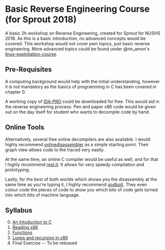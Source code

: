 # Basic Reverse Engineering Course (for Sprout 2018)

A basic 2h workshop on Reverse Engineering, created for Sprout for NUSHS 2018.
As this is a basic introduction, no advanced concepts would be covered. This
workshop would not cover pwn topics, just basic reverse engineering. More advanced
topics could be found under @nn_amon's [linux-exploitation-course][amoncourse].

[amoncourse]: https://github.com/nnamon/linux-exploitation-course


## Pre-Requisites

A computing background would help with the initial understanding, however it is
not mandatory as the basics of programming in C has been covered in chapter 0.

A working copy of [IDA-PRO][idapro] could be downloaded for free. This would aid in
the reverse engineering process. Pen and paper x86 code would be given out on the
day itself for student who wants to decompile code by hand.

[idapro]: https://www.hex-rays.com/products/ida/support/download_freeware.shtml


## Online Tools

Alternatively, several free online decompilers are also available. I would highly
recommend [onlinedisassembler][oda] as a simple starting point. Their graph view
allows code to the traced very easily.

At the same time, an online C compiler would be useful as well, and for that
I highly recommend [repl.it][replt]. It allows for very speedy compilation and
prototyping.

Lastly, for the best of both worlds which shows you the disassembly at the same time
as you're typing it, I highly recommend [godbolt][godbolt]. They even colour code
the pieces of code to show you which bits of code gets turned into which bits of
machine language.

[oda]: https://onlinedisassembler.com/odaweb/
[replt]: https://repl.it/
[godbolt]: https://godbolt.org/


## Syllabus

0. [An Intoduction to C][lesson0]
1. [Reading x86][lesson1]
2. [Functions][lesson2]
3. [Loops and recursion in x86][lesson3]
4. Final Exercise -- To be released

[lesson0]: ./lessons/0_introduction/lessonplan.md
[lesson1]: ./lessons/1_reading_x86/lessonplan.md
[lesson2]: ./lessons/2_functions/lessonplan.md
[lesson3]: ./lessons/3_loops/lessonplan.md

